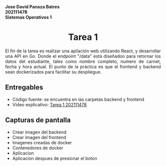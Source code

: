 <b>
Jose David Panaza Batres<br>
202111478<br>
Sistemas Operativos 1
</b>
<h1>
<center>
Tarea 1
</center> 
</h1>
<div style="text-align: justify;">
El fin de la tarea es realizar una apliación web utilizando React, y desarrollar una API en Go. Donde el endpoint "/data" está diseñadoo para retornar los datos del estudiante, tales como nombre completo, numero de carnet, fecha y hora actual. El punto de la práctica es que el frontend y backend sean dockerizados para facilitar su despliegue.

<h2>Entregables</h2>
<ul>
    <li>Código fuente: se encuentra en las carpetas backend y frontend</li>
    <li>Video explicativo: <a href="https://youtu.be/i4mTuKYac7M?si=AIJW7v8RVV9gOyt4"> Tarea 1 202111478 </a> </li>
</ul>
</div>
<h2> Capturas de pantalla </h2>

- Crear imagen del backend
- Crear imagen del frontend
- Imagenes creadas de docker
- Contenedores de docker
- Aplicacion 
- Aplicacion despues de presionar el boton
